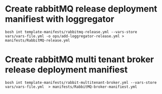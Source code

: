 # Create rabbitMQ release deployment manifiest with loggregator 
```
bosh int template-manifests/rabbitmq-release.yml --vars-store vars/vars-file.yml -o ops/add-loggregator-release.yml > manifests/RabbitMQ-release.yml
```

# Create rabbitMQ  multi tenant broker release deployment manifiest
```
bosh int template-manifests/rabbit-multitenant-broker.yml --vars-store vars/vars-file.yml  > manifests/RabbitMQ-broker-manifiest.yml

```
